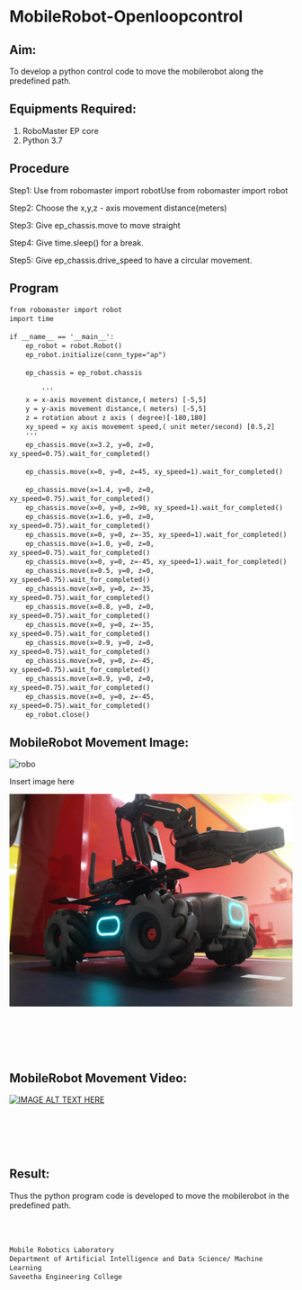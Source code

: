 # MobileRobot-Openloopcontrol
## Aim:

To develop a python control code to move the mobilerobot along the predefined path.

## Equipments Required:
1. RoboMaster EP core
2. Python 3.7

## Procedure

Step1:
Use from robomaster import robotUse from robomaster import robot
<br/>

Step2:
Choose the x,y,z - axis movement distance(meters)
<br/>

Step3:
Give ep_chassis.move to move straight
<br/>

Step4:
Give time.sleep() for a break.
<br/>

Step5:
Give ep_chassis.drive_speed to have a circular movement.
<br/>

## Program
~~~
from robomaster import robot
import time

if __name__ == '__main__':
    ep_robot = robot.Robot()
    ep_robot.initialize(conn_type="ap")

    ep_chassis = ep_robot.chassis

        '''
    x = x-axis movement distance,( meters) [-5,5]
    y = y-axis movement distance,( meters) [-5,5]
    z = rotation about z axis ( degree)[-180,180]
    xy_speed = xy axis movement speed,( unit meter/second) [0.5,2]
    '''
    ep_chassis.move(x=3.2, y=0, z=0, xy_speed=0.75).wait_for_completed()

    ep_chassis.move(x=0, y=0, z=45, xy_speed=1).wait_for_completed()

    ep_chassis.move(x=1.4, y=0, z=0, xy_speed=0.75).wait_for_completed()
    ep_chassis.move(x=0, y=0, z=90, xy_speed=1).wait_for_completed()
    ep_chassis.move(x=1.6, y=0, z=0, xy_speed=0.75).wait_for_completed()
    ep_chassis.move(x=0, y=0, z=-35, xy_speed=1).wait_for_completed()
    ep_chassis.move(x=1.0, y=0, z=0, xy_speed=0.75).wait_for_completed()
    ep_chassis.move(x=0, y=0, z=-45, xy_speed=1).wait_for_completed()
    ep_chassis.move(x=0.5, y=0, z=0, xy_speed=0.75).wait_for_completed()
    ep_chassis.move(x=0, y=0, z=-35, xy_speed=0.75).wait_for_completed()
    ep_chassis.move(x=0.8, y=0, z=0, xy_speed=0.75).wait_for_completed()
    ep_chassis.move(x=0, y=0, z=-35, xy_speed=0.75).wait_for_completed()
    ep_chassis.move(x=0.9, y=0, z=0, xy_speed=0.75).wait_for_completed()
    ep_chassis.move(x=0, y=0, z=-45, xy_speed=0.75).wait_for_completed()
    ep_chassis.move(x=0.9, y=0, z=0, xy_speed=0.75).wait_for_completed()
    ep_chassis.move(x=0, y=0, z=-45, xy_speed=0.75).wait_for_completed()
    ep_robot.close()
~~~

## MobileRobot Movement Image:

![robo](./img/robomaster.png)

Insert image here

![robo](bot.jpeg)

<br/>
<br/>
<br/>
<br/>

## MobileRobot Movement Video:


[![IMAGE ALT TEXT HERE](https://img.youtube.com/vi/YOUTUBE_VIDEO_ID_HERE/0.jpg)](https://youtu.be/5LrBBlLG7UQ)

<br/>
<br/>
<br/>
<br/>

## Result:
Thus the python program code is developed to move the mobilerobot in the predefined path.


<br/>
<br/>

```
Mobile Robotics Laboratory
Department of Artificial Intelligence and Data Science/ Machine Learning
Saveetha Engineering College
```
